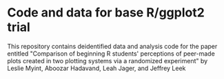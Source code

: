 # Code and data for base R/ggplot2 trial

This repository contains deidentified data and analysis code for the paper entitled "Comparison of beginning R students' perceptions of peer-made plots created in two plotting systems via a randomized experiment" by Leslie Myint, Aboozar Hadavand, Leah Jager, and Jeffrey Leek
